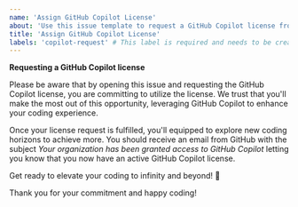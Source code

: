 ```yaml
---
name: 'Assign GitHub Copilot License'
about: 'Use this issue template to request a GitHub Copilot license from this organization.'
title: 'Assign GitHub Copilot License'
labels: 'copilot-request' # This label is required and needs to be created in the GitHub Repository, it is used to trigger the workflow that assigns GitHub Copilot licenses.
---
```

**Requesting a GitHub Copilot license**

Please be aware that by opening this issue and requesting the GitHub Copilot license, you are committing to utilize the license. We trust that you'll make the most out of this opportunity, leveraging GitHub Copilot to enhance your coding experience.

Once your license request is fulfilled, you'll equipped to explore new coding horizons to achieve more. You should receive an email from GitHub with the subject *Your organization has been granted access to GitHub Copilot* letting you know that you now have an active GitHub Copilot license.

Get ready to elevate your coding to infinity and beyond! 🚀

Thank you for your commitment and happy coding!